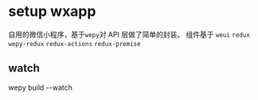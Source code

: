 # setup wxapp

自用的微信小程序，基于`wepy`对 API 层做了简单的封装。
组件基于 `weui` `redux` `wepy-redux` `redux-actions` `redux-promise`

## watch

wepy build --watch
